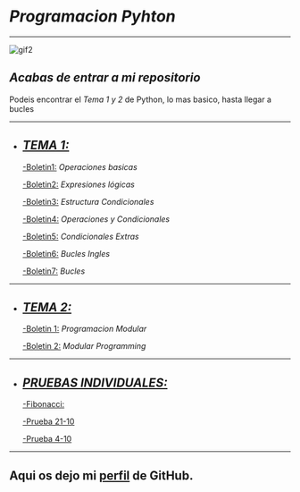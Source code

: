 # _Programacion Pyhton_

---
![gif2][gif2]
## *Acabas de entrar a mi _repositorio_*

Podeis encontrar el _Tema 1 y 2_ de Python, lo mas basico, hasta llegar a bucles

---

- ## [*TEMA 1:*][tema1]

  [-Boletin1:][boletin1]
    _*Operaciones basicas*_
    
  [-Boletin2:][boletin2]
    _*Expresiones lógicas*_
    
  [-Boletin3:][boletin3]
    _*Estructura Condicionales*_
    
  [-Boletin4:][boletin4]
  _*Operaciones y Condicionales*_
  
  [-Boletin5:][boletin5]
  _*Condicionales Extras*_
  
  [-Boletin6:][boletin6]
  _*Bucles Ingles*_
  
  [-Boletin7:][boletin7]
  _*Bucles*_
---
- ## [*TEMA 2:*][tema2]

  [-Boletin 1:][boletin1_2]
  _*Programacion Modular*_
  
  [-Boletin 2:][boletin2_2]
  _*Modular Programming*_
  
---
- ## [*PRUEBAS INDIVIDUALES:*][pruebas]

  [-Fibonacci:][fibonacci]
  
  [-Prueba 21-10][prueba1]
  
  [-Prueba 4-10][prueba2]

--- 
Aqui os dejo mi [perfil][perfil] de GitHub.
---
















[tema1]:https://github.com/RafaMoreno10/programacion_python2022/tree/master/Tema1_programacionEstructurada
[boletin1]:https://github.com/RafaMoreno10/programacion_python2022/blob/master/Tema1_programacionEstructurada/Boletin1_operacionesBasicas.py
[boletin2]:https://github.com/RafaMoreno10/programacion_python2022/blob/master/Tema1_programacionEstructurada/Boletin2_expresionesLogicas.py
[boletin3]:https://github.com/RafaMoreno10/programacion_python2022/blob/master/Tema1_programacionEstructurada/Boletin3_estructurasCondicionales.py
[boletin4]:https://github.com/RafaMoreno10/programacion_python2022/blob/master/Tema1_programacionEstructurada/Boletin4_operacion_Y_condicionales.py
[perfil]:https://github.com/RafaMoreno10
[gif2]:https://c.tenor.com/PqXSml4qJZkAAAAC/sabe-una-cosa-skippy.gif
[boletin5]:https://github.com/RafaMoreno10/programacion_python2022/tree/master/Tema1_programacionEstructurada/Boletin5_condicionalesExtras
[boletin6]:https://github.com/RafaMoreno10/programacion_python2022/tree/master/Tema1_programacionEstructurada/Boletin6_bucles_ingles
[boletin7]:https://github.com/RafaMoreno10/programacion_python2022/tree/master/Tema1_programacionEstructurada/Boletin7_bucles
[tema2]:https://github.com/RafaMoreno10/programacion_python2022/tree/master/Tema2
[boletin1_2]:https://github.com/RafaMoreno10/programacion_python2022/tree/master/Tema2/Boletin_1_programacionModular
[pruebas]:https://github.com/RafaMoreno10/programacion_python2022/tree/master/PruebasIndividuales
[fibonacci]:https://github.com/RafaMoreno10/programacion_python2022/blob/master/PruebasIndividuales/fibonacci.py
[prueba1]:https://github.com/RafaMoreno10/programacion_python2022/blob/master/PruebasIndividuales/Prueba_21oct.py
[prueba2]:https://github.com/RafaMoreno10/programacion_python2022/blob/master/PruebasIndividuales/Prueba_4_oct.py
[boletin2_2]:https://github.com/RafaMoreno10/Programacion/tree/Tema2/Tema2/Boletin_2_ModularProgramming
